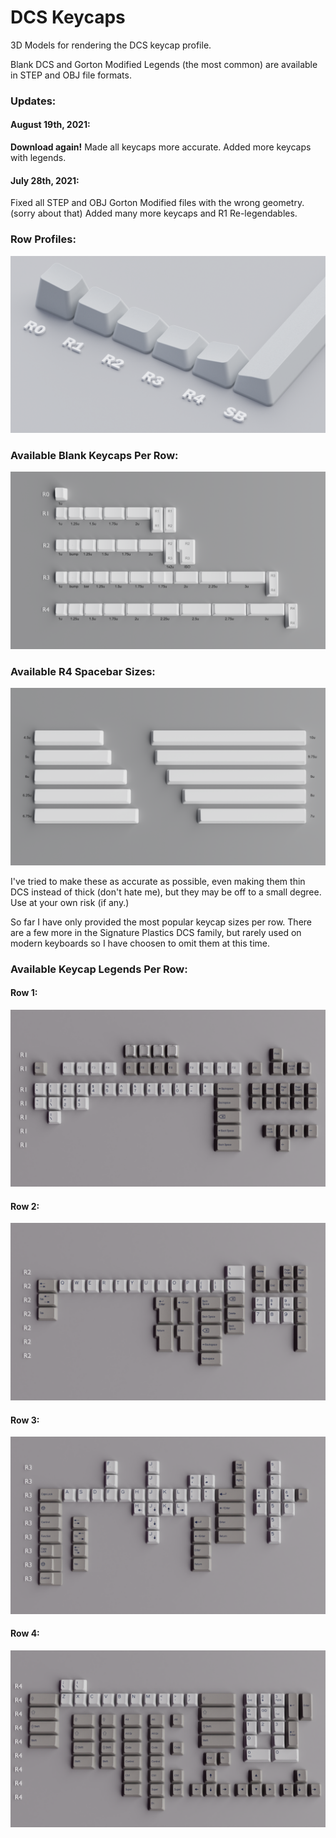 # DCS Keycaps

3D Models for rendering the DCS keycap profile.

Blank DCS and Gorton Modified Legends (the most common) are available in STEP and OBJ file formats.

### Updates: ###
#### August 19th, 2021: ####
**Download again!** Made all keycaps more accurate. Added more keycaps with legends. 

#### July 28th, 2021: ####
Fixed all STEP and OBJ Gorton Modified files with the wrong geometry. (sorry about that) Added many more keycaps and R1 Re-legendables.

### Row Profiles:

![Row Profiles](https://github.com/Fooblitzky/DCS_keycaps/blob/master/images/DCS_Profile_Angle.png)

### Available Blank Keycaps Per Row:

![Keycaps Per Row](https://github.com/Fooblitzky/DCS_keycaps/blob/master/images/DCS_Keycaps_by_Rows.png)

### Available R4 Spacebar Sizes:

![Spacebar Sizes](https://github.com/Fooblitzky/DCS_keycaps/blob/master/images/DCS_Keycap_Spacebars.png)

I've tried to make these as accurate as possible, even making them thin DCS instead of thick (don't hate me), but they may be off to a small degree. Use at your own risk (if any.)

So far I have only provided the most popular keycap sizes per row. There are a few more in the Signature Plastics DCS family, but rarely used on modern keyboards so I have choosen to omit them at this time.

### Available Keycap Legends Per Row: ###

#### Row 1: ####
![Row 1](https://github.com/Fooblitzky/DCS_keycaps/blob/master/images/DCS_Legends_Row_1.png)
#### Row 2: ####
![Row 2](https://github.com/Fooblitzky/DCS_keycaps/blob/master/images/DCS_Legends_Row_2.png)
#### Row 3: ####
![Row 3](https://github.com/Fooblitzky/DCS_keycaps/blob/master/images/DCS_Legends_Row_3.png)
#### Row 4: ####
![Row 4](https://github.com/Fooblitzky/DCS_keycaps/blob/master/images/DCS_Legends_Row_4.png)
